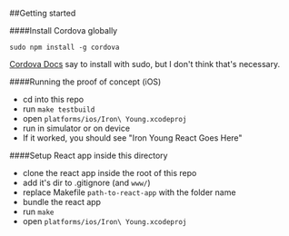 ##Getting started

####Install Cordova globally

````
sudo npm install -g cordova
````

[Cordova Docs](https://cordova.apache.org/docs/en/latest/guide/cli/#installing-the-cordova-cli) say to install with sudo, but I don't think that's necessary.

####Running the proof of concept (iOS)

- cd into this repo
- run `make testbuild`
- open `platforms/ios/Iron\ Young.xcodeproj`
- run in simulator or on device
- If it worked, you should see "Iron Young React Goes Here"

####Setup React app inside this directory

- clone the react app inside the root of this repo
- add it's dir to .gitignore (and `www/`)
- replace Makefile `path-to-react-app` with the folder name
- bundle the react app
- run `make`
- open `platforms/ios/Iron\ Young.xcodeproj`
